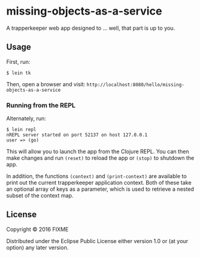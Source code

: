 # missing-objects-as-a-service

A trapperkeeper web app designed to ... well, that part is up to you.

## Usage

First, run:

    $ lein tk

Then, open a browser and visit: `http://localhost:8080/hello/missing-objects-as-a-service`

### Running from the REPL

Alternately, run:

    $ lein repl
    nREPL server started on port 52137 on host 127.0.0.1
    user => (go)

This will allow you to launch the app from the Clojure REPL. You can then make
changes and run `(reset)` to reload the app or `(stop)` to shutdown the app.

In addition, the functions `(context)` and `(print-context)` are available to
print out the current trapperkeeper application context. Both of these take an
optional array of keys as a parameter, which is used to retrieve a nested
subset of the context map.

## License

Copyright © 2016 FIXME

Distributed under the Eclipse Public License either version 1.0 or (at
your option) any later version.
